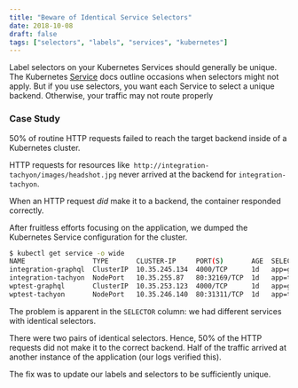 ```yaml
---
title: "Beware of Identical Service Selectors"
date: 2018-10-08
draft: false
tags: ["selectors", "labels", "services", "kubernetes"]
---
```

Label selectors on your Kubernetes Services should generally be unique.
The Kubernetes [Service](https://kubernetes.io/docs/concepts/services-networking/service/) docs
outline occasions when selectors might not apply.
But if you use selectors, you want each Service to select a unique backend.
Otherwise, your traffic may not route properly

### Case Study
50% of routine HTTP requests failed to reach the target backend inside of a Kubernetes cluster.

HTTP requests for resources like` http://integration-tachyon/images/headshot.jpg` never arrived at the backend
for `integration-tachyon`. 

When an HTTP request *did* make it to a backend, the container responded correctly.

After fruitless efforts focusing on the application, we dumped the Kubernetes Service configuration for the cluster.

```bash
$ kubectl get service -o wide
NAME                 TYPE       CLUSTER-IP     PORT(S)       AGE  SELECTOR
integration-graphql  ClusterIP  10.35.245.134  4000/TCP      1d   app=graphql,env=test
integration-tachyon  NodePort   10.35.255.87   80:32169/TCP  1d   app=tachyon,env=test
wptest-graphql       ClusterIP  10.35.253.123  4000/TCP      1d   app=graphql,env=test
wptest-tachyon       NodePort   10.35.246.140  80:31311/TCP  1d   app=tachyon,env=test
``` 

The problem is apparent in the `SELECTOR` column: we had different services with identical selectors. 

There were two pairs of identical selectors. 
Hence, 50% of the HTTP requests did not make it to the correct backend. 
Half of the traffic arrived at another instance of the application (our logs verified this).

The fix was to update our labels and selectors to be sufficiently unique.